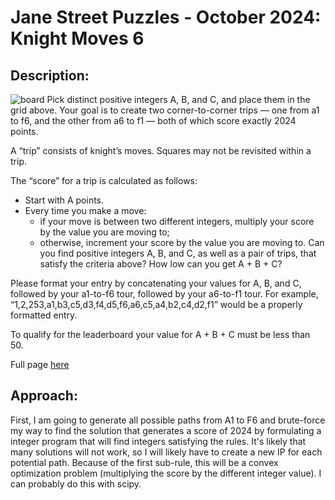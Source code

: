 # Jane Street Puzzles - October 2024: Knight Moves 6

## Description:

<img title="board" src="october.png">
Pick distinct positive integers A, B, and C, and place them in the grid above.
Your goal is to create two corner-to-corner trips — one from a1 to f6, and the
other from a6 to f1 — both of which score exactly 2024 points.

A “trip” consists of knight’s moves. Squares may not be revisited within a trip.

The “score” for a trip is calculated as follows:

- Start with A points.
- Every time you make a move:
  - if your move is between two different integers, multiply your score by the
    value you are moving to;
  - otherwise, increment your score by the value you are moving to. Can you
    find positive integers A, B, and C, as well as a pair of trips, that satisfy
    the criteria above? How low can you get A + B + C?

Please format your entry by concatenating your values for A, B, and C, followed
by your a1-to-f6 tour, followed by your a6-to-f1 tour. For example,
“1,2,253,a1,b3,c5,d3,f4,d5,f6,a6,c5,a4,b2,c4,d2,f1” would be a properly
formatted entry.

To qualify for the leaderboard your value for A + B + C must be less than 50.

Full page [here](https://www.janestreet.com/puzzles/current-puzzle/)

## Approach:

First, I am going to generate all possible paths from A1 to F6 and brute-force
my way to find the solution that generates a score of 2024 by formulating a
integer program that will find integers satisfying the rules. It's likely that
many solutions will not work, so I will likely have to create a new IP for each
potential path. Because of the first sub-rule, this will be a convex
optimization problem (multiplying the score by the different integer value). I
can probably do this with scipy.
